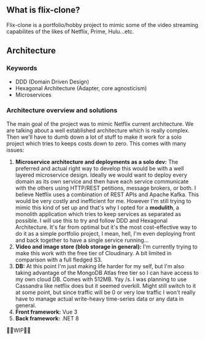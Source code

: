 ## What is flix-clone?
Flix-clone is a portfolio/hobby project to mimic some of the video streaming capabilites of the likes of Netflix, Prime, Hulu...etc.

## Architecture

### Keywords
- DDD (Domain Driven Design)
- Hexagonal Architecture (Adapter, core agnosticism)
- Microservices

### Architecture overview and solutions

The main goal of the project was to mimic Netflix current architecture. We are talking about a well established architecture which is really complex. Then we'll have to dumb down a lot of stuff to make it work for a solo project which tries to keeps costs down to zero. This comes with many issues:

1. **Microservice architecture and deployments as a solo dev:** The preferred and actual right way to develop this would be with a well layered microservice design. Ideally we would want to deploy every domain as its own service and then have each service communicate with the others using HTTP/REST petitions, message brokers, or both. I believe Netflix uses a combination of REST APIs and Apache Kafka. This would be very costly and inefficient for me. However I'm still trying to mimic this kind of set up and that's why I opted for a **modulith**, a monolith application which tries to keep services as separated as possible. I will use this to try and follow DDD and Hexagonal Architecture. It's far from optimal but it's the most cost-effective way to do it as a simple portfolio project, I mean, hell, I'm even deploying front and back together to have a single service running...
2. **Video and image store (blob storage in general):** I'm currently trying to make this work with the free tier of Cloudinary. A bit limited in comparison with a full fledged S3.
3. **DB:** At this point I'm just making life harder for my self, but I'm also taking advantage of the MongoDB Atlas free tier so I can have access to my own cloud DB. Comes with 512MB. Yay /s. I was planning to use Cassandra like netflix does but it seemed overkill. Might still switch to it at some point, but since traffic will be 0 or very low traffic I won't really have to manage actual write-heavy time-series data or any data in general.
4. **Front framework:** Vue 3
5. **Back framework:** .NET 8

🌸🌸WIP🌸🌸
